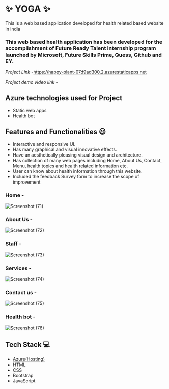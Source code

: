 
# ✨ YOGA  ✨

This is a web based application developed for health related based website in india

### This web based health application has been developed for the accomplishment of Future Ready Talent Internship program launched by Microsoft, Future Skills Prime, Quess, Github and EY.


*Project Link* -https://happy-plant-07d9ad300.2.azurestaticapps.net

*Project demo video link* - 

## Azure technologies used for Project

- Static web apps
- Health bot

## Features and Functionalities 😃

- Interactive and responsive UI.
- Has many graphical and visual innovative effects.
- Have an aesthetically pleasing visual design and architecture.
- Has collection of many web pages including Home, About Us, Contact, Menu, health topics and health related information etc.
- User can know about health information through this website.
- Included the feedback Survey form to increase the scope of improvement 

### Home -

![Screenshot (71)](https://user-images.githubusercontent.com/118715135/217582448-49781740-360c-4c39-b631-ce8b114cfe9e.png)



   

### About Us -

![Screenshot (72)](https://user-images.githubusercontent.com/118715135/217582457-622ef02a-d7af-44c5-9685-a6403c3614af.png)



### Staff -
![Screenshot (73)](https://user-images.githubusercontent.com/118715135/217582535-766e7f60-5e69-4056-9b9c-59d7619b28a4.png)



### Services -

![Screenshot (74)](https://user-images.githubusercontent.com/118715135/217582496-e0d97dff-98ee-4022-8e4c-d6adb2bb0c5f.png)


### Contact us -
![Screenshot (75)](https://user-images.githubusercontent.com/118715135/217582559-b2aba3ff-8292-4b0e-80ee-8bf45ab5a61a.png)



### Health bot -

![Screenshot (76)](https://user-images.githubusercontent.com/118715135/217582569-ce0e1d86-c808-4be2-bc12-9e9a25d39795.png)



## Tech Stack 💻

- [Azure(Hosting)](https://azure.microsoft.com/en-in/features/azure-portal/)
- HTML
- CSS
- Bootstrap
- JavaScript
